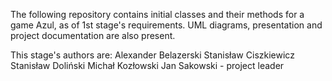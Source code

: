 The following repository contains initial classes and their methods for a game Azul, as of 1st stage's requirements.
UML diagrams, presentation and project documentation are also present.

This stage's authors are:
    Alexander Belazerski
    Stanisław Ciszkiewicz
    Stanisław Doliński
    Michał Kozłowski
    Jan Sakowski - project leader
